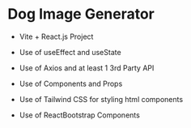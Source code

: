 # Dog Image Generator

- Vite + React.js Project

- Use of useEffect and useState

- Use of Axios and at least 1 3rd Party API

- Use of Components and Props

- Use of Tailwind CSS for styling html components

- Use of ReactBootstrap Components
